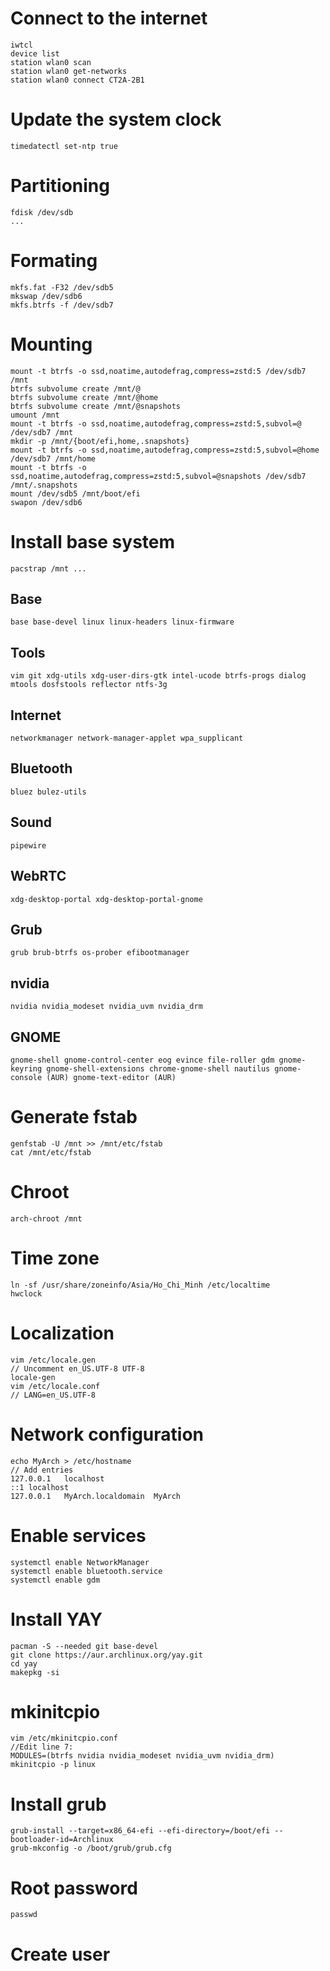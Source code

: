 # Connect to the internet
	iwtcl
	device list
	station wlan0 scan
	station wlan0 get-networks
	station wlan0 connect CT2A-2B1

# Update the system clock
	timedatectl set-ntp true

# Partitioning
	fdisk /dev/sdb
	...

# Formating
	mkfs.fat -F32 /dev/sdb5
	mkswap /dev/sdb6
	mkfs.btrfs -f /dev/sdb7

# Mounting
	mount -t btrfs -o ssd,noatime,autodefrag,compress=zstd:5 /dev/sdb7 /mnt
	btrfs subvolume create /mnt/@
	btrfs subvolume create /mnt/@home
	btrfs subvolume create /mnt/@snapshots
	umount /mnt
	mount -t btrfs -o ssd,noatime,autodefrag,compress=zstd:5,subvol=@ /dev/sdb7 /mnt
	mkdir -p /mnt/{boot/efi,home,.snapshots}
	mount -t btrfs -o ssd,noatime,autodefrag,compress=zstd:5,subvol=@home /dev/sdb7 /mnt/home
	mount -t btrfs -o ssd,noatime,autodefrag,compress=zstd:5,subvol=@snapshots /dev/sdb7 /mnt/.snapshots
	mount /dev/sdb5 /mnt/boot/efi
	swapon /dev/sdb6

# Install base system
	pacstrap /mnt ...

## Base
	base base-devel linux linux-headers linux-firmware

## Tools
	vim git xdg-utils xdg-user-dirs-gtk intel-ucode btrfs-progs dialog mtools dosfstools reflector ntfs-3g

## Internet
	networkmanager network-manager-applet wpa_supplicant

## Bluetooth
	bluez bulez-utils

## Sound
	pipewire

## WebRTC
	xdg-desktop-portal xdg-desktop-portal-gnome

## Grub
	grub brub-btrfs os-prober efibootmanager

## nvidia
	nvidia nvidia_modeset nvidia_uvm nvidia_drm

## GNOME
	gnome-shell gnome-control-center eog evince file-roller gdm gnome-keyring gnome-shell-extensions chrome-gnome-shell nautilus gnome-console (AUR) gnome-text-editor (AUR)

# Generate fstab
	genfstab -U /mnt >> /mnt/etc/fstab
	cat /mnt/etc/fstab

# Chroot
	arch-chroot /mnt

# Time zone
	ln -sf /usr/share/zoneinfo/Asia/Ho_Chi_Minh /etc/localtime
	hwclock

# Localization
	vim /etc/locale.gen
	// Uncomment en_US.UTF-8 UTF-8
	locale-gen
	vim /etc/locale.conf
	// LANG=en_US.UTF-8

# Network configuration
	echo MyArch > /etc/hostname
	// Add entries
	127.0.0.1	localhost
	::1	localhost
	127.0.0.1	MyArch.localdomain	MyArch

# Enable services
	systemctl enable NetworkManager
	systemctl enable bluetooth.service
	systemctl enable gdm

# Install YAY
	pacman -S --needed git base-devel
	git clone https://aur.archlinux.org/yay.git
	cd yay
	makepkg -si

# mkinitcpio
	vim /etc/mkinitcpio.conf
	//Edit line 7:
	MODULES=(btrfs nvidia nvidia_modeset nvidia_uvm nvidia_drm)
	mkinitcpio -p linux

# Install grub
	grub-install --target=x86_64-efi --efi-directory=/boot/efi --bootloader-id=Archlinux
	grub-mkconfig -o /boot/grub/grub.cfg

# Root password
	passwd

# Create user









